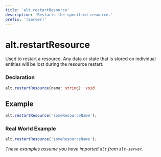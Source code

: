 ```yaml
---
title: 'alt.restartResource'
description: 'Restarts the specified resource.'
prefix: '[Server]'
---
```


# alt.restartResource

Used to restart a resource. Any data or state that is stored on individual entities will be lost during the resource restart.

### Declaration

```typescript
alt.restartResource(name: string): void
```

## Example

```js
alt.restartResource('someResourceName');
```

### Real World Example

```js
alt.restartResource('someResourceName');
```

_These examples assume you have imported `alt` from `alt-server`._